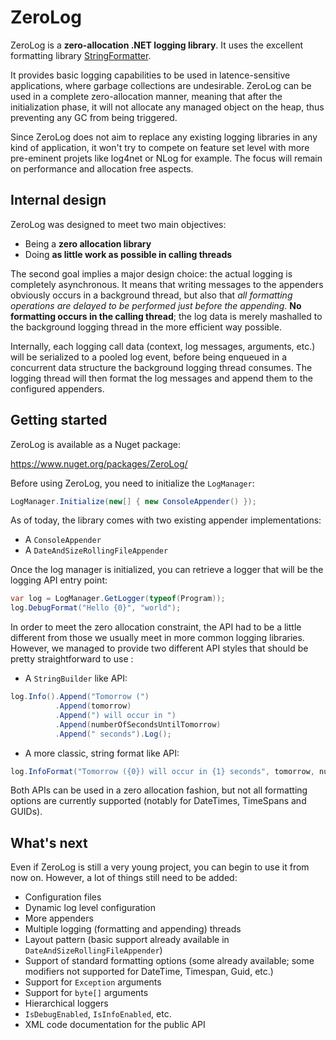 # ZeroLog

ZeroLog is a **zero-allocation .NET logging library**. It uses the excellent formatting library [StringFormatter](https://github.com/MikePopoloski/StringFormatter).

  It provides basic logging capabilities to be used in latence-sensitive applications, where garbage collections are undesirable. ZeroLog can be used in a complete zero-allocation manner, meaning that after the initialization phase, it will not allocate any managed object on the heap, thus preventing any GC from being triggered.
  
  Since ZeroLog does not aim to replace any existing logging libraries in any kind of application, it won't try to compete on feature set level with more pre-eminent projets like log4net or NLog for example. The focus will remain on performance and allocation free aspects.

## Internal design
 
 ZeroLog was designed to meet two main objectives:

  - Being a **zero allocation library**
  - Doing **as little work as possible in calling threads**

The second goal implies a major design choice: the actual logging is completely asynchronous. It means that writing messages to the appenders obviously occurs in a background thread, but also that *all formatting operations are delayed to be performed just before the appending*. **No formatting occurs in the calling thread**; the log data is merely mashalled to the background logging thread in the more efficient way possible.

 Internally, each logging call data (context, log messages, arguments, etc.) will be serialized to a pooled log event, before being enqueued in a concurrent data structure the background logging thread consumes. The logging thread will then format the log messages and append them to the configured appenders.

## Getting started

ZeroLog is available as a Nuget package:

https://www.nuget.org/packages/ZeroLog/

Before using ZeroLog, you need to initialize the `LogManager`:

```csharp
LogManager.Initialize(new[] { new ConsoleAppender() });
```
As of today, the library comes with two existing appender implementations:

- A `ConsoleAppender`
- A `DateAndSizeRollingFileAppender`

Once the log manager is initialized, you can retrieve a logger that will be the logging API entry point:

```csharp
var log = LogManager.GetLogger(typeof(Program));
log.DebugFormat("Hello {0}", "world");
```

In order to meet the zero allocation constraint, the API had to be a little different from those we usually meet in more common logging libraries. However, we managed to provide two different API styles that should be pretty straightforward to use :

- A `StringBuilder` like API:

```csharp
log.Info().Append("Tomorrow (")
          .Append(tomorrow)
          .Append(") will occur in ")
          .Append(numberOfSecondsUntilTomorrow)
          .Append(" seconds").Log();
```

- A more classic, string format like API:

```csharp
log.InfoFormat("Tomorrow ({0}) will occur in {1} seconds", tomorrow, numberOfSecondsUntilTomorrow);
```

Both APIs can be used in a zero allocation fashion, but not all formatting options are currently supported (notably for DateTimes, TimeSpans and GUIDs).

## What's next

 Even if ZeroLog is still a very young project, you can begin to use it from now on. However, a lot of things still need to be added:

 - Configuration files
 - Dynamic log level configuration
 - More appenders
 - Multiple logging (formatting and appending) threads
 - Layout pattern (basic support already available in `DateAndSizeRollingFileAppender`)
 - Support of standard formatting options (some already available; some modifiers not supported for DateTime, Timespan, Guid, etc.) 
 - Support for `Exception` arguments
 - Support for `byte[]` arguments
 - Hierarchical loggers
 - `IsDebugEnabled`, `IsInfoEnabled`, etc.
 - XML code documentation for the public API
    
